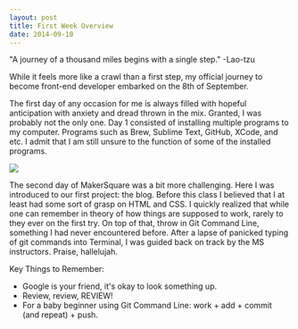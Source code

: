 ```yaml
---
layout: post
title: First Week Overview
date: 2014-09-10
---
```


"A journey of a thousand miles begins with a single step." -Lao-tzu

While it feels more like a crawl than a first step, my official journey to become front-end developer embarked on the 8th of September.

The first day of any occasion for me is always filled with hopeful anticipation with anxiety and dread thrown in the mix. Granted, I was probably not the only one. Day 1 consisted of installing multiple programs to my computer. Programs such as Brew, Sublime Text, GitHub, XCode, and etc. I admit that I am still unsure to the function of some of the installed programs.

<img src="http://i.giphy.com/TUHHY4vIuR89W.gif">

The second day of MakerSquare was a bit more challenging. Here I was introduced to our first project: the blog. Before this class I believed that I at least had some sort of grasp on HTML and CSS. I quickly realized that while one can remember in theory of how things are supposed to work, rarely to they ever on the first try. On top of that, throw in Git Command Line, something I had never encountered before. After a lapse of panicked typing of git commands into Terminal, I was guided back on track by the MS instructors. Praise, hallelujah.

Key Things to Remember:

* Google is your friend, it's okay to look something up.
* Review, review, REVIEW!
* For a baby beginner using Git Command Line: work + add + commit (and repeat) +  push.